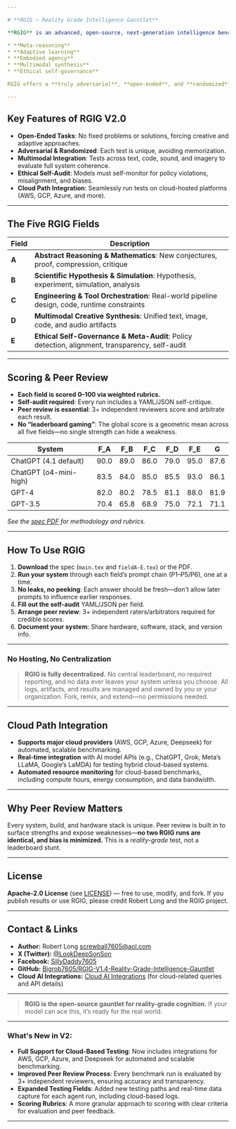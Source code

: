 ```yaml
---

# **RGIG – Reality Grade Intelligence Gauntlet**

**RGIG** is an advanced, open-source, next-generation intelligence benchmark designed to push the limits of AI, agents, and hybrids in:

* **Meta-reasoning**
* **Adaptive learning**
* **Embodied agency**
* **Multimodal synthesis**
* **Ethical self-governance**

RGIG offers a **truly adversarial**, **open-ended**, and **randomized** testing experience, pushing agents to *think*, *adapt*, and *self-audit*—just like real-world agents.

---
```


## **Key Features of RGIG V2.0**

* **Open-Ended Tasks**: No fixed problems or solutions, forcing creative and adaptive approaches.
* **Adversarial & Randomized**: Each test is unique, avoiding memorization.
* **Multimodal Integration**: Tests across text, code, sound, and imagery to evaluate full system coherence.
* **Ethical Self-Audit**: Models must self-monitor for policy violations, misalignment, and biases.
* **Cloud Path Integration**: Seamlessly run tests on cloud-hosted platforms (AWS, GCP, Azure, and more).

---

## **The Five RGIG Fields**

| **Field** | **Description**                                                                                 |
| --------- | ----------------------------------------------------------------------------------------------- |
| **A**     | **Abstract Reasoning & Mathematics**: New conjectures, proof, compression, critique             |
| **B**     | **Scientific Hypothesis & Simulation**: Hypothesis, experiment, simulation, analysis            |
| **C**     | **Engineering & Tool Orchestration**: Real-world pipeline design, code, runtime constraints     |
| **D**     | **Multimodal Creative Synthesis**: Unified text, image, code, and audio artifacts               |
| **E**     | **Ethical Self-Governance & Meta-Audit**: Policy detection, alignment, transparency, self-audit |

---

## **Scoring & Peer Review**

* **Each field is scored 0–100 via weighted rubrics.**
* **Self-audit required**: Every run includes a YAML/JSON self-critique.
* **Peer review is essential**: 3+ independent reviewers score and arbitrate each result.
* **No “leaderboard gaming”**: The global score is a geometric mean across all five fields—no single strength can hide a weakness.

| **System**             | **F\_A** | **F\_B** | **F\_C** | **F\_D** | **F\_E** | **G** |
| ---------------------- | -------- | -------- | -------- | -------- | -------- | ----- |
| ChatGPT (4.1 default)  | 90.0     | 89.0     | 86.0     | 79.0     | 95.0     | 87.6  |
| ChatGPT (o4-mini-high) | 83.5     | 84.0     | 85.0     | 85.5     | 93.0     | 86.1  |
| GPT-4                  | 82.0     | 80.2     | 78.5     | 81.1     | 88.0     | 81.9  |
| GPT-3.5                | 70.4     | 65.8     | 68.9     | 75.0     | 72.1     | 71.1  |

*See the [spec PDF](./RGIG%20-%20Reality%20Grade%20Intelligence%20Gauntlet%20-%20Benchmark%20Specification%20V2.pdf) for methodology and rubrics.*

---

## **How To Use RGIG**

1. **Download** the spec (`main.tex` and `fieldA-E.tex`) or the PDF.
2. **Run your system** through each field’s prompt chain (P1–P5/P6), one at a time.
3. **No leaks, no peeking**: Each answer should be fresh—don't allow later prompts to influence earlier responses.
4. **Fill out the self-audit** YAML/JSON per field.
5. **Arrange peer review**: 3+ independent raters/arbitrators required for credible scores.
6. **Document your system**: Share hardware, software, stack, and version info.

---

### **No Hosting, No Centralization**

> **RGIG is fully decentralized.**
> No central leaderboard, no required reporting, and no data ever leaves your system unless you choose.
> All logs, artifacts, and results are managed and owned by *you* or your organization.
> Fork, remix, and extend—no permissions needed.

---

## **Cloud Path Integration**

* **Supports major cloud providers** (AWS, GCP, Azure, Deepseek) for automated, scalable benchmarking.
* **Real-time integration** with AI model APIs (e.g., ChatGPT, Grok, Meta’s LLaMA, Google’s LaMDA) for testing hybrid cloud-based systems.
* **Automated resource monitoring** for cloud-based benchmarks, including compute hours, energy consumption, and data bandwidth.

---

## **Why Peer Review Matters**

Every system, build, and hardware stack is unique.
Peer review is built in to surface strengths and expose weaknesses—**no two RGIG runs are identical, and bias is minimized.**
This is a *reality-grade* test, not a leaderboard stunt.

---

## **License**

**Apache-2.0 License** (see [LICENSE](./LICENSE)) — free to use, modify, and fork.
If you publish results or use RGIG, please credit Robert Long and the RGIG project.

---

## **Contact & Links**

* **Author:** Robert Long [screwball7605@aol.com](mailto:screwball7605@aol.com)
* **X (Twitter):** [@LookDeepSonSon](https://x.com/LookDeepSonSon)
* **Facebook:** [SillyDaddy7605](https://facebook.com/SillyDaddy7605)
* **GitHub:** [Bigrob7605/RGIG-V1.4-Reality-Grade-Intelligence-Gauntlet](https://github.com/Bigrob7605/RGIG-V1.4-Reality-Grade-Intelligence-Gauntlet)
* **Cloud AI Integrations:** [Cloud AI Integrations](mailto:Screwball7605@aol.com) (for cloud-related queries and API details)

---

> **RGIG is the open-source gauntlet for reality-grade cognition.**
> If your model can ace this, it’s ready for the real world.

---

### **What's New in V2:**

* **Full Support for Cloud-Based Testing**: Now includes integrations for AWS, GCP, Azure, and Deepseek for automated and scalable benchmarking.
* **Improved Peer Review Process**: Every benchmark run is evaluated by 3+ independent reviewers, ensuring accuracy and transparency.
* **Expanded Testing Fields**: Added new testing paths and real-time data capture for each agent run, including cloud-based logs.
* **Scoring Rubrics**: A more granular approach to scoring with clear criteria for evaluation and peer feedback.

---
